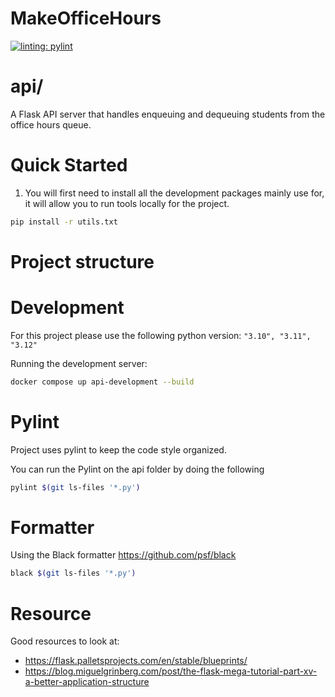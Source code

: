 # MakeOfficeHours

[![linting: pylint](https://img.shields.io/badge/linting-pylint-yellowgreen)](https://github.com/pylint-dev/pylint)

# api/
A Flask API server that handles enqueuing and dequeuing students from the office hours queue.

# Quick Started
1. You will first need to install all the development packages mainly use for, it will allow you to run tools locally for the project.
```bash
pip install -r utils.txt
```

# Project structure
[//]: # (TODO: Going to do a markdown of a file structure here so that you can see the project structure)

# Development
For this project please use the following python version:
`"3.10", "3.11", "3.12"`

Running the development server:
```bash
docker compose up api-development --build
```

# Pylint
Project uses pylint to keep the code style organized.

You can run the Pylint on the api folder by doing the following

```bash
pylint $(git ls-files '*.py')
```

# Formatter
Using the Black formatter https://github.com/psf/black
```bash
black $(git ls-files '*.py') 
```

# Resource
Good resources to look at:
- https://flask.palletsprojects.com/en/stable/blueprints/
- https://blog.miguelgrinberg.com/post/the-flask-mega-tutorial-part-xv-a-better-application-structure
